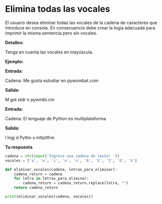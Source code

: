 # Elimina todas las vocales

El usuario desea eliminar todas las vocales de la cadena de caracteres que introduce en consola. En consecuencia debe crear la logia adecuada para imprimir la misma sentencia pero sin vocales.

**Detalles:**

Tenga en cuenta las vocales en mayúscula.

**Ejemplo:**

**Entrada:**

Cadena: Me gusta estudiar en pywombat.com

**Salida:**

M gst stdr n pywmbt.cm

**Entrada:**

Cadena: El lenguaje de Python es multiplataforma

**Salida:**

l lngj d Pythn s mltpltfrm

**Tu respuesta**

```python
cadena = str(input('Ingrese una cadena de texto: '))
vocales = ['a', 'e', 'i', 'o', 'u', 'A', 'E', 'I', 'O', 'U']

def eliminar_vocales(cadena, letras_para_eliminar):
    cadena_return = cadena
    for letra in letras_para_eliminar:
        cadena_return = cadena_return.replace(letra, "")
    return cadena_return

print(eliminar_vocales(cadena, vocales))
    
```
